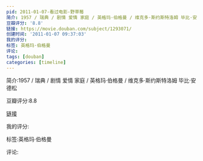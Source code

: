 ```yaml
---
pid: 2011-01-07-看过电影-野草莓
简介: 1957 / 瑞典 / 剧情 爱情 家庭 / 英格玛·伯格曼 / 维克多·斯约斯特洛姆 毕比·安德松
豆瓣评分: '8.8'
链接: https://movie.douban.com/subject/1293071/
创建时间: '2011-01-07 09:37:03'
我的评分:
标签: 英格玛·伯格曼
评论:
tags: [douban]
categories: [timeline]
---
```

简介:1957 / 瑞典 / 剧情 爱情 家庭 / 英格玛·伯格曼 / 维克多·斯约斯特洛姆 毕比·安德松

豆瓣评分:8.8

[链接](https://movie.douban.com/subject/1293071/)

我的评分:

标签:英格玛·伯格曼

评论:

